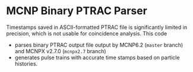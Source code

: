 # MCNP Binary PTRAC Parser
Timestamps saved in ASCII-formatted PTRAC file is significantly limited in precision, which is not usable for coincidence analysis. This code 
- parses binary PTRAC output file output by MCNP6.2 (`master` branch) and MCNPX v2.7.0 (`mcnpx2.7` branch)
- generates pulse trains with accurate time stamps based on particle histories.